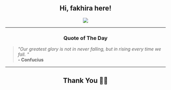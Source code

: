 <h2 align="center"> Hi, fakhira here!</h2>

<p align="center">
<a href="https://github.com/fakhiralkda" alt="github streak"><img src="https://dvst-streak.herokuapp.com/?user=fakhiralkda&theme=tokyonight&fire=DD472C"></a>
</p>

<hr>
<h3 align="center">Quote of The Day</h3>
<p align="center">
<blockquote>
<i>"Our greatest glory is not in never falling, but in rising every time we fall. "</i>
<br>
<b>- Confucius </b>
</blockquote>
</p>


<hr>
<h2 align="center">Thank You 🙏🏼</h2>
